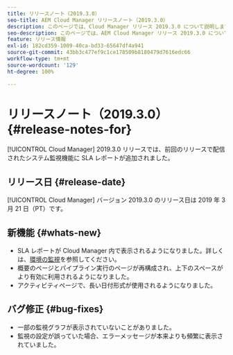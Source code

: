 ```yaml
---
title: リリースノート（2019.3.0）
seo-title: AEM Cloud Manager リリースノート（2019.3.0）
description: このページでは、Cloud Manager リリース 2019.3.0 について説明します。
seo-description: このページでは、AEM Cloud Manager リリース 2019.3.0 について説明します。
feature: リリース情報
exl-id: 182cd359-1009-40ca-bd33-65647df4a941
source-git-commit: 43bb3c477ef9c1ce178509b8180479d7616edc66
workflow-type: tm+mt
source-wordcount: '129'
ht-degree: 100%

---
```


# リリースノート（2019.3.0） {#release-notes-for}

[!UICONTROL Cloud Manager] 2019.3.0 リリースでは、前回のリリースで配信されたシステム監視機能に SLA レポートが追加されました。

## リリース日 {#release-date}

[!UICONTROL Cloud Manager] バージョン 2019.3.0 のリリース日は 2019 年 3 月 21 日（PT）です。

## 新機能 {#whats-new}

* SLA レポートが Cloud Manager 内で表示されるようになりました。詳しくは、[環境の監視](monitor-your-environments.md)を参照してください。
* 概要のページとパイプライン実行のページが再構成され、上下のスペースがより有効に利用されるようになりました。
* アクティビティページで、長い日付形式が使用されるようになりました。

## バグ修正 {#bug-fixes}

* 一部の監視グラフが表示されていないことがありました。
* 監視の設定が誤っていた場合、エラーメッセージが本来よりも頻繁に表示されていました。
